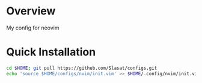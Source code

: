 # Overview
My config for neovim

# Quick Installation

``` bash
cd $HOME; git pull https://github.com/Slasat/configs.git
echo 'source $HOME/configs/nvim/init.vim' >> $HOME/.config/nvim/init.vim
```
